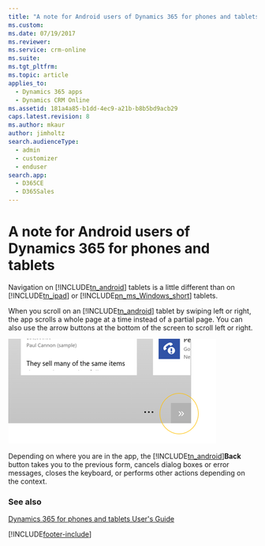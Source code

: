 ```yaml
---
title: "A note for Android users of Dynamics 365 for phones and tablets | MicrosoftDocs"
ms.custom: 
ms.date: 07/19/2017
ms.reviewer: 
ms.service: crm-online
ms.suite: 
ms.tgt_pltfrm: 
ms.topic: article
applies_to: 
  - Dynamics 365 apps
  - Dynamics CRM Online
ms.assetid: 181a4a85-b1dd-4ec9-a21b-b8b5bd9acb29
caps.latest.revision: 8
ms.author: mkaur
author: jimholtz
search.audienceType: 
  - admin
  - customizer
  - enduser
search.app: 
  - D365CE
  - D365Sales
---
```

# A note for Android users of Dynamics 365 for phones and tablets

Navigation on [!INCLUDE[tn_android](../../../../includes/tn-android.md)] tablets is a little different than on [!INCLUDE[tn_ipad](../../../../includes/tn-ipad.md)] or [!INCLUDE[pn_ms_Windows_short](../../../../includes/pn-ms-windows-short.md)] tablets.  
  
 When you scroll on an [!INCLUDE[tn_android](../../../../includes/tn-android.md)] tablet by swiping left or right, the app scrolls a whole page at a time instead of a partial page. You can also use the arrow buttons at the bottom of the screen to scroll left or right.  
  
 ![Dynamics 365 apps for Android scroll button](../../../media/v6-mobile-android-scrollbutton.png "Dynamics 365 apps for Android scroll button")  
  
 Depending on where you are in the app, the [!INCLUDE[tn_android](../../../../includes/tn-android.md)]**Back** button takes you to the previous form, cancels dialog boxes or error messages, closes the keyboard, or performs other actions depending on the context.  
  
### See also  
 [Dynamics 365 for phones and tablets User's Guide](../../../dynamics-365-phones-tablets-users-guide.md)


[!INCLUDE[footer-include](../../../../includes/footer-banner.md)]
